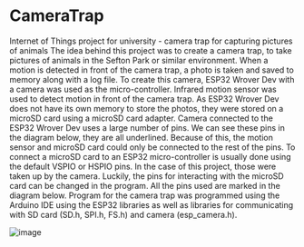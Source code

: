 # CameraTrap
Internet of Things project for university - camera trap for capturing pictures of animals
The idea behind this project was to create a camera trap, to take pictures of animals in the Sefton Park or similar environment.
When a motion is detected in front of the camera trap, a photo is taken and saved to memory along with a log file. 
To create this camera, ESP32 Wrover Dev with a camera was used as the micro-controller. 
Infrared motion sensor was used to detect motion in front of the camera trap. 
As ESP32 Wrover Dev does not have its own memory to store the photos, they were stored on a microSD card using a microSD card adapter. 
Camera connected to the ESP32 Wrover Dev uses a large number of pins. We can see these pins in the diagram below, they are all underlined.
Because of this, the motion sensor and microSD card could only be connected to the rest of the pins. 
To connect a microSD card to an ESP32 micro-controller is usually done using the default VSPIO or HSPIO pins.
In the case of this project, those were taken up by the camera.
Luckily, the pins for interacting with the microSD card can be changed in the program. 
All the pins used are marked in the diagram below. 
Program for the camera trap was programmed using the Arduino IDE 
using the ESP32 libraries as well as libraries for communicating with SD card (SD.h, SPI.h, FS.h) and camera (esp_camera.h). 

![image](https://github.com/Jumblii/CameraTrap/assets/41615708/d34a4a7e-f6cd-45c6-87f7-713b0eb2e256)

